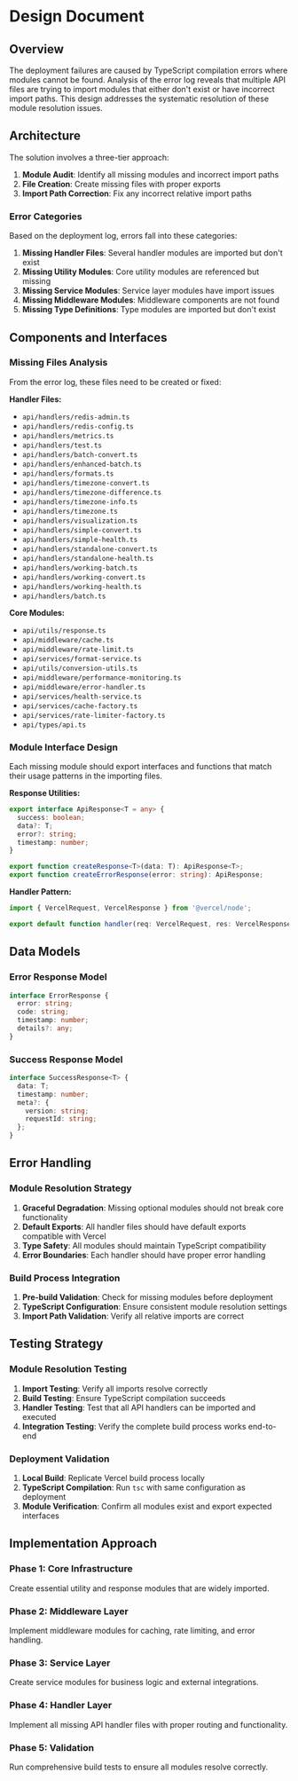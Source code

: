 # Design Document

## Overview

The deployment failures are caused by TypeScript compilation errors where modules cannot be found. Analysis of the error log reveals that multiple API files are trying to import modules that either don't exist or have incorrect import paths. This design addresses the systematic resolution of these module resolution issues.

## Architecture

The solution involves a three-tier approach:

1. **Module Audit**: Identify all missing modules and incorrect import paths
2. **File Creation**: Create missing files with proper exports
3. **Import Path Correction**: Fix any incorrect relative import paths

### Error Categories

Based on the deployment log, errors fall into these categories:

1. **Missing Handler Files**: Several handler modules are imported but don't exist
2. **Missing Utility Modules**: Core utility modules are referenced but missing
3. **Missing Service Modules**: Service layer modules have import issues
4. **Missing Middleware Modules**: Middleware components are not found
5. **Missing Type Definitions**: Type modules are imported but don't exist

## Components and Interfaces

### Missing Files Analysis

From the error log, these files need to be created or fixed:

**Handler Files:**
- `api/handlers/redis-admin.ts`
- `api/handlers/redis-config.ts` 
- `api/handlers/metrics.ts`
- `api/handlers/test.ts`
- `api/handlers/batch-convert.ts`
- `api/handlers/enhanced-batch.ts`
- `api/handlers/formats.ts`
- `api/handlers/timezone-convert.ts`
- `api/handlers/timezone-difference.ts`
- `api/handlers/timezone-info.ts`
- `api/handlers/timezone.ts`
- `api/handlers/visualization.ts`
- `api/handlers/simple-convert.ts`
- `api/handlers/simple-health.ts`
- `api/handlers/standalone-convert.ts`
- `api/handlers/standalone-health.ts`
- `api/handlers/working-batch.ts`
- `api/handlers/working-convert.ts`
- `api/handlers/working-health.ts`
- `api/handlers/batch.ts`

**Core Modules:**
- `api/utils/response.ts`
- `api/middleware/cache.ts`
- `api/middleware/rate-limit.ts`
- `api/services/format-service.ts`
- `api/utils/conversion-utils.ts`
- `api/middleware/performance-monitoring.ts`
- `api/middleware/error-handler.ts`
- `api/services/health-service.ts`
- `api/services/cache-factory.ts`
- `api/services/rate-limiter-factory.ts`
- `api/types/api.ts`

### Module Interface Design

Each missing module should export interfaces and functions that match their usage patterns in the importing files.

**Response Utilities:**
```typescript
export interface ApiResponse<T = any> {
  success: boolean;
  data?: T;
  error?: string;
  timestamp: number;
}

export function createResponse<T>(data: T): ApiResponse<T>;
export function createErrorResponse(error: string): ApiResponse;
```

**Handler Pattern:**
```typescript
import { VercelRequest, VercelResponse } from '@vercel/node';

export default function handler(req: VercelRequest, res: VercelResponse): Promise<void>;
```

## Data Models

### Error Response Model
```typescript
interface ErrorResponse {
  error: string;
  code: string;
  timestamp: number;
  details?: any;
}
```

### Success Response Model
```typescript
interface SuccessResponse<T> {
  data: T;
  timestamp: number;
  meta?: {
    version: string;
    requestId: string;
  };
}
```

## Error Handling

### Module Resolution Strategy

1. **Graceful Degradation**: Missing optional modules should not break core functionality
2. **Default Exports**: All handler files should have default exports compatible with Vercel
3. **Type Safety**: All modules should maintain TypeScript compatibility
4. **Error Boundaries**: Each handler should have proper error handling

### Build Process Integration

1. **Pre-build Validation**: Check for missing modules before deployment
2. **TypeScript Configuration**: Ensure consistent module resolution settings
3. **Import Path Validation**: Verify all relative imports are correct

## Testing Strategy

### Module Resolution Testing
1. **Import Testing**: Verify all imports resolve correctly
2. **Build Testing**: Ensure TypeScript compilation succeeds
3. **Handler Testing**: Test that all API handlers can be imported and executed
4. **Integration Testing**: Verify the complete build process works end-to-end

### Deployment Validation
1. **Local Build**: Replicate Vercel build process locally
2. **TypeScript Compilation**: Run `tsc` with same configuration as deployment
3. **Module Verification**: Confirm all modules exist and export expected interfaces

## Implementation Approach

### Phase 1: Core Infrastructure
Create essential utility and response modules that are widely imported.

### Phase 2: Middleware Layer
Implement middleware modules for caching, rate limiting, and error handling.

### Phase 3: Service Layer
Create service modules for business logic and external integrations.

### Phase 4: Handler Layer
Implement all missing API handler files with proper routing and functionality.

### Phase 5: Validation
Run comprehensive build tests to ensure all modules resolve correctly.